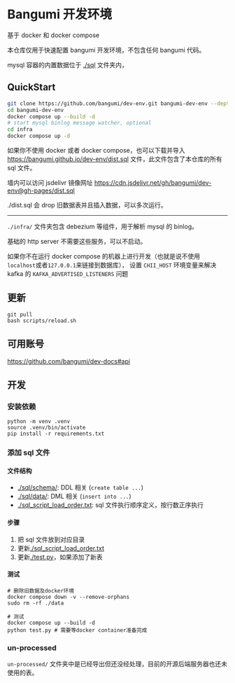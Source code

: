 # Bangumi 开发环境

基于 docker 和 docker compose

本仓库仅用于快速配置 bangumi 开发环境，不包含任何 bangumi 代码。

mysql 容器的内置数据位于 [./sql](sql) 文件夹内，

## QuickStart

```bash
git clone https://github.com/bangumi/dev-env.git bangumi-dev-env --depth=1 --branch gh-pages
cd bangumi-dev-env
docker compose up --build -d
# start mysql binlog message watcher, optional
cd infra
docker compose up -d
```

如果你不使用 docker 或者 docker compose，也可以下载并导入 <https://bangumi.github.io/dev-env/dist.sql> 文件，此文件包含了本仓库的所有 sql 文件。

墙内可以访问 jsdelivr 镜像网址 https://cdn.jsdelivr.net/gh/bangumi/dev-env@gh-pages/dist.sql

./dist.sql 会 drop 旧数据表并且插入数据，可以多次运行。

---

`./infra/` 文件夹包含 debezium 等组件，用于解析 mysql 的 binlog。

基础的 http server 不需要这些服务，可以不启动。

如果你不在运行 docker compose 的机器上进行开发（也就是说不使用`localhost`或者`127.0.0.1`来链接到数据库），
设置 `CHII_HOST` 环境变量来解决 kafka 的 `KAFKA_ADVERTISED_LISTENERS` 问题

## 更新

```shell
git pull
bash scripts/reload.sh
```

## 可用账号

https://github.com/bangumi/dev-docs#api

## 开发

### 安装依赖

```shell
python -m venv .venv
source .venv/bin/activate
pip install -r requirements.txt
```

### 添加 sql 文件

#### 文件结构

- [./sql/schema/](sql/schema/): DDL 相关 (`create table ...`)
- [./sql/data/](sql/data/): DML 相关 (`insert into ...`)
- [./sql_script_load_order.txt](sql_script_load_order.txt): sql 文件执行顺序定义，按行数正序执行

#### 步骤

1. 把 sql 文件放到对应目录
2. 更新[./sql_script_load_order.txt](sql_script_load_order.txt)
3. 更新[./test.py](test.py#L59)，如果添加了新表

#### 测试

```shell
# 删除旧数据及docker环境
docker compose down -v --remove-orphans
sudo rm -rf ./data

# 测试
docker compose up --build -d
python test.py # 需要等docker container准备完成
```

### un-processed

`un-processed/` 文件夹中是已经导出但还没经处理，目前的开源后端服务器也还未使用的表。
